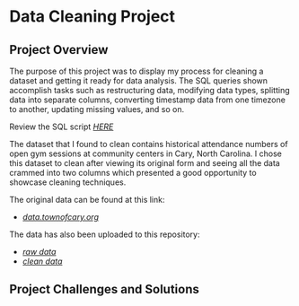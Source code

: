 # Data Cleaning Project


## Project Overview
The purpose of this project was to display my process for cleaning a dataset and getting it ready for data analysis. The SQL queries shown accomplish tasks such as restructuring data, modifying data types, splitting data into separate columns, converting timestamp data from one timezone to another, updating missing values, and so on. 

Review the SQL script *[HERE](https://github.com/msanders25/Data-Cleaning-in-SQL/blob/main/gym%20data%20cleaning.sql)*

The dataset that I found to clean contains historical attendance numbers of open gym sessions at community centers in Cary, North Carolina. I chose this dataset to clean after viewing its original form and seeing all the data crammed into two columns which presented a good opportunity to showcase cleaning techniques. 

The original data can be found at this link: 
 - *[data.townofcary.org](https://data.townofcary.org/explore/dataset/open-gym/information/?disjunctive.facility_title&disjunctive.pass_type&disjunctive.community_center&disjunctive.open_gym&disjunctive.group)*

The data has also been uploaded to this repository:
 - *[raw data](https://github.com/msanders25/Data-Cleaning-in-SQL/blob/main/nc_gym_data.csv)*
 - *[clean data](https://github.com/msanders25/Data-Cleaning-in-SQL/blob/main/clean%20gym%20data.csv)*

## Project Challenges and Solutions
